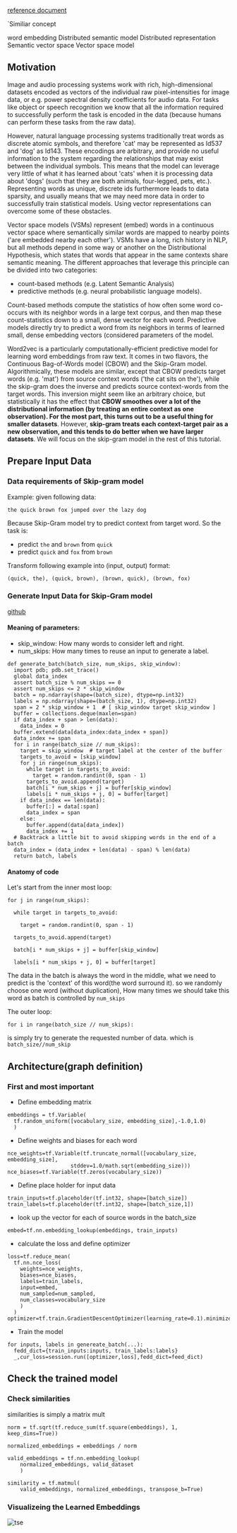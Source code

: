 [reference document](https://www.tensorflow.org/tutorials/word2vec)

`Similiar concept

word embedding
Distributed semantic model
Distributed representation
Semantic vector space
Vector space model

## Motivation

Image and audio processing systems work with rich, high-dimensional datasets encoded as vectors of the individual raw pixel-intensities for image data, or e.g. power spectral density coefficients for audio data. For tasks like object or speech recognition we know that all the information required to successfully perform the task is encoded in the data (because humans can perform these tasks from the raw data).

However, natural language processing systems traditionally treat words as discrete atomic symbols, and therefore 'cat' may be represented as Id537 and 'dog' as Id143. These encodings are arbitrary, and provide no useful information to the system regarding the relationships that may exist between the individual symbols. This means that the model can leverage very little of what it has learned about 'cats' when it is processing data about 'dogs' (such that they are both animals, four-legged, pets, etc.). Representing words as unique, discrete ids furthermore leads to data sparsity, and usually means that we may need more data in order to successfully train statistical models. Using vector representations can overcome some of these obstacles.

Vector space models (VSMs) represent (embed) words in a continuous vector space where semantically similar words are mapped to nearby points ('are embedded nearby each other'). VSMs have a long, rich history in NLP, but all methods depend in some way or another on the Distributional Hypothesis, which states that words that appear in the same contexts share semantic meaning. The different approaches that leverage this principle can be divided into two categories:
* count-based methods (e.g. Latent Semantic Analysis)
*  predictive methods (e.g. neural probabilistic language models).

Count-based methods compute the statistics of how often some word co-occurs with its neighbor words in a large text corpus, and then map these count-statistics down to a small, dense vector for each word. Predictive models directly try to predict a word from its neighbors in terms of learned small, dense embedding vectors (considered parameters of the model.

Word2vec is a particularly computationally-efficient predictive model for learning word embeddings from raw text. It comes in two flavors, the Continuous Bag-of-Words model (CBOW) and the Skip-Gram model. Algorithmically, these models are similar, except that CBOW predicts target words (e.g. 'mat') from source context words ('the cat sits on the'), while the skip-gram does the inverse and predicts source context-words from the target words. This inversion might seem like an arbitrary choice, but statistically it has the effect that **CBOW smoothes over a lot of the distributional information (by treating an entire context as one observation). For the most part, this turns out to be a useful thing for smaller datasets**. However, **skip-gram treats each context-target pair as a new observation, and this tends to do better when we have larger datasets**. We will focus on the skip-gram model in the rest of this tutorial.


## Prepare Input Data
### Data requirements of Skip-gram model
Example:
given following data:

`the quick brown fox jumped over the lazy dog`

Because Skip-Gram model try to predict context from target word.
So the task is:
* predict `the` and `brown` from `quick`
* predict `quick` and `fox` from `brown`

Transform following example into (input, output) format:

`(quick, the), (quick, brown), (brown, quick), (brown, fox)`

### Generate Input Data for Skip-Gram model
[github](https://github.com/tensorflow/tensorflow/blob/master/tensorflow/examples/tutorials/word2vec/word2vec_basic.py)

#### Meaning of parameters:

* skip_window: How many words to consider left and right.
* num_skips: How many times to reuse an input to generate a label.

```
def generate_batch(batch_size, num_skips, skip_window):
  import pdb; pdb.set_trace()
  global data_index
  assert batch_size % num_skips == 0
  assert num_skips <= 2 * skip_window
  batch = np.ndarray(shape=(batch_size), dtype=np.int32)
  labels = np.ndarray(shape=(batch_size, 1), dtype=np.int32)
  span = 2 * skip_window + 1  # [ skip_window target skip_window ]
  buffer = collections.deque(maxlen=span)
  if data_index + span > len(data):
    data_index = 0
  buffer.extend(data[data_index:data_index + span])
  data_index += span
  for i in range(batch_size // num_skips):
    target = skip_window  # target label at the center of the buffer
    targets_to_avoid = [skip_window]
    for j in range(num_skips):
      while target in targets_to_avoid:
        target = random.randint(0, span - 1)
      targets_to_avoid.append(target)
      batch[i * num_skips + j] = buffer[skip_window]
      labels[i * num_skips + j, 0] = buffer[target]
    if data_index == len(data):
      buffer[:] = data[:span]
      data_index = span
    else:
      buffer.append(data[data_index])
      data_index += 1
  # Backtrack a little bit to avoid skipping words in the end of a batch
  data_index = (data_index + len(data) - span) % len(data)
  return batch, labels
```

#### Anatomy of code

Let's start from the inner most loop:

```
for j in range(num_skips):

  while target in targets_to_avoid:

    target = random.randint(0, span - 1)

  targets_to_avoid.append(target)

  batch[i * num_skips + j] = buffer[skip_window]

  labels[i * num_skips + j, 0] = buffer[target]

```
The data in the batch is always the word in the middle, what we need to predict is the 'context' of this word(the word surround it). so we randomly choose one word (without duplication), How many times we should take this word as batch is controlled by `num_skips`

The outer loop:
```
for i in range(batch_size // num_skips):
```
is simply try to generate the requested number of data. which is `batch_size//num_skip
`
## Architecture(graph definition)

### First and most important
* Define embedding matrix

```
embeddings = tf.Variable(
  tf.random_uniform([vocabulary_size, embedding_size],-1.0,1.0)
  )
```

* Define weights and biases for each word

```
nce_weights=tf.Variable(tf.truncate_normal([vocabulary_size, embedding_size],
                    stddev=1.0/math.sqrt(embedding_size)))
nce_biases=tf.Variable(tf.zeros(vocabulary_size))
```

* Define place holder for input data
```
train_inputs=tf.placeholder(tf.int32, shape=[batch_size])
train_labels=tf.placeholder(tf.int32, shape=[batch_size,1])
```
* look up the vector for each of source words in the batch_size

```
embed=tf.nn.embedding_lookup(embeddings, train_inputs)
```

* calculate the loss and define optimizer

```
loss=tf.reduce_mean(
  tf.nn.nce_loss(
    weights=nce_weights,
    biases=nce_biases,
    labels=train_labels,
    input=embed,
    num_sampled=num_sampled,
    num_classes=vocabulary_size
    )
  )
optimizer=tf.train.GradientDescentOptimizer(learning_rate=0.1).minimize(loss)

```
* Train the model

```
for inputs, labels in genereate_batch(...):
  fedd_dict={train_inputs:inputs, train_labels:labels}
  _,cur_loss=session.run([optimizer,loss],fedd_dict=feed_dict)
```


## Check the trained model

### Check similarities

similarities is simply a matrix mult
```
norm = tf.sqrt(tf.reduce_sum(tf.square(embeddings), 1, keep_dims=True))

normalized_embeddings = embeddings / norm

valid_embeddings = tf.nn.embedding_lookup(
    normalized_embeddings, valid_dataset
    )

similarity = tf.matmul(
    valid_embeddings, normalized_embeddings, transpose_b=True)

```

### Visualizeing the Learned Embeddings

![tse](visualizing_trained_result.png)

